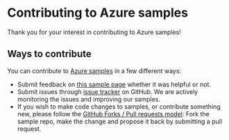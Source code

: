# Contributing to Azure samples

Thank you for your interest in contributing to Azure samples!

## Ways to contribute

You can contribute to [Azure samples](https://azure.microsoft.com/documentation/samples/) in a few different ways:

- Submit feedback on [this sample page](https://azure.microsoft.com/documentation/samples/cosmosdb-java-create-cosmosdb-and-get-mongodb-connection-string/) whether it was helpful or not.  
- Submit issues through [issue tracker](https://github.com/Azure-Samples/cosmosdb-java-create-cosmosdb-and-get-mongodb-connection-string/issues) on GitHub. We are actively monitoring the issues and improving our samples.
- If you wish to make code changes to samples, or contribute something new, please follow the [GitHub Forks / Pull requests model](https://help.github.com/articles/fork-a-repo/): Fork the sample repo, make the change and propose it back by submitting a pull request.